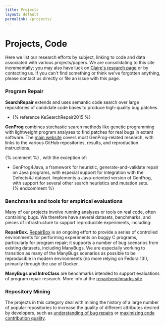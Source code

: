 ```yaml
---
title: Projects
layout: default
permalink: /projects/
---
```


# Projects, Code

Here we list our research efforts by subject, linking to code and data
associated with various projects/papers.  We are consolidating to this site
incrementally; you may also have luck on [Claire's research
page](http://clairelegoues.com/research) or by contacting us. If you can't find
something or think we've forgotten anything, please contact us directly or file
an issue with this page.

### Program Repair

**SearchRepair** extends and uses semantic code search over large repositories
of candidate code bases to produce high-quality bug patches.

- {% reference KeSearchRepair2015 %}

**GenProg** combines stochastic search methods like genetic programming with
lightweight program analyses to find patches for real bugs in extant
software. The [main website](https://squareslab.github.io/genprog-code) covers
most GenProg-related research, with links to the various GitHub repositories,
results, and reproduction instructions.

{% comment %}
, with the exception of:
*   GenProg4Java, a framework for heuristic, generate-and-validate repair on
Java programs, with especial support for integration with the Defects4J
dataset.  Implements a Java-oriented version of GenProg, with support for several
other search heuristics and mutation sets.  
{% endcomment %}

### Benchmarks and tools for empirical evaluations

Many of our projects involve running analyses or tools on real code, often
containing bugs.  We therefore have several datasets, benchmarks, and pieces of
infrastructure to support reproducible experiments, including:

**RepairBox.** [RepairBox](https://github.com/squaresLab/RepairBox) is an ongoing effort to provide a series of controlled
environments for performing experiments on buggy C programs, particularly for
program repair; it supports a number of bug scenarios from existing datasets,
including ManyBugs.  We are especially working to transition as many of the
ManyBugs scenarios as possible to be reproducible in modern environments (no
more relying on Fedora 13!), primarily through the use of Docker.  

**ManyBugs and IntroClass** are benchmarks intended to support evaluations of
program repair research. More info at the [repairbenchmarks site](http://repairbenchmarks.cs.umass.edu/).

### Repository Mining

The projects in this category deal with mining the history 
of a large number of popular repositories to increase the 
quality of different attributes desired by developers, 
such as [understanding of bug repairs](https://github.com/squaresLab/MSRChallenge2016) or
[maximizing code contribution quality](https://github.com/squaresLab/MSR-challenge-2017).

